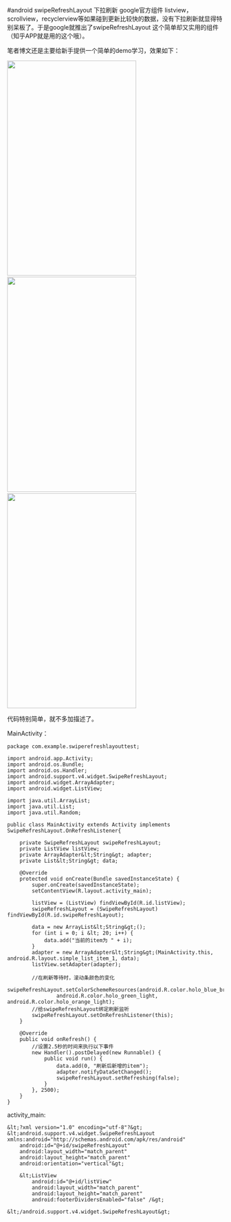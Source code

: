 #android swipeRefreshLayout 下拉刷新 google官方组件
listview，scrollview，recyclerview等如果碰到更新比较快的数据，没有下拉刷新就显得特别呆板了。于是google就推出了swipeRefreshLayout 这个简单却又实用的组件（知乎APP就是用的这个哦）。

 

笔者博文还是主要给新手提供一个简单的demo学习，效果如下：

 

<img src="https://raw.githubusercontent.com/Double2hao/xujiajia_blog/main/img/16209911473870.png " width="300" height="500" alt=""> <img src="https://raw.githubusercontent.com/Double2hao/xujiajia_blog/main/img/16209911475001.png " width="300" height="500" alt=""> <img src="https://raw.githubusercontent.com/Double2hao/xujiajia_blog/main/img/16209911476552.png " width="300" height="500" alt=""> 

 

代码特别简单，就不多加描述了。

 

MainActivity：



```
package com.example.swiperefreshlayouttest;

import android.app.Activity;
import android.os.Bundle;
import android.os.Handler;
import android.support.v4.widget.SwipeRefreshLayout;
import android.widget.ArrayAdapter;
import android.widget.ListView;

import java.util.ArrayList;
import java.util.List;
import java.util.Random;

public class MainActivity extends Activity implements SwipeRefreshLayout.OnRefreshListener{

    private SwipeRefreshLayout swipeRefreshLayout;
    private ListView listView;
    private ArrayAdapter&lt;String&gt; adapter;
    private List&lt;String&gt; data;

    @Override
    protected void onCreate(Bundle savedInstanceState) {
        super.onCreate(savedInstanceState);
        setContentView(R.layout.activity_main);

        listView = (ListView) findViewById(R.id.listView);
        swipeRefreshLayout = (SwipeRefreshLayout) findViewById(R.id.swipeRefreshLayout);

        data = new ArrayList&lt;String&gt;();
        for (int i = 0; i &lt; 20; i++) {
            data.add("当前的item为 " + i);
        }
        adapter = new ArrayAdapter&lt;String&gt;(MainActivity.this, android.R.layout.simple_list_item_1, data);
        listView.setAdapter(adapter);

        //在刷新等待时，滚动条颜色的变化
        swipeRefreshLayout.setColorSchemeResources(android.R.color.holo_blue_bright,
                android.R.color.holo_green_light, android.R.color.holo_orange_light);
        //给swipeRefreshLayout绑定刷新监听
        swipeRefreshLayout.setOnRefreshListener(this);
    }

    @Override
    public void onRefresh() {
        //设置2.5秒的时间来执行以下事件
        new Handler().postDelayed(new Runnable() {
            public void run() {
                data.add(0, "刷新后新增的item");
                adapter.notifyDataSetChanged();
                swipeRefreshLayout.setRefreshing(false);
            }
        }, 2500);
    }
}

```



activity_main:



```
&lt;?xml version="1.0" encoding="utf-8"?&gt;
&lt;android.support.v4.widget.SwipeRefreshLayout xmlns:android="http://schemas.android.com/apk/res/android"
    android:id="@+id/swipeRefreshLayout"
    android:layout_width="match_parent"
    android:layout_height="match_parent"
    android:orientation="vertical"&gt;

    &lt;ListView
        android:id="@+id/listView"
        android:layout_width="match_parent"
        android:layout_height="match_parent"
        android:footerDividersEnabled="false" /&gt;

&lt;/android.support.v4.widget.SwipeRefreshLayout&gt;
```



 